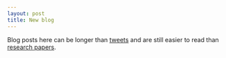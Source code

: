 ```yaml
---
layout: post
title: New blog
---
```


Blog posts here can be longer than [tweets](//twitter.com/cczurich) and are
still easier to read than [research
papers](//dblp.uni-trier.de/pers/hd/c/Cachin:Christian).

